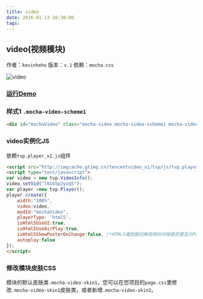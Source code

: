 ```yaml
---
title: video
date: 2016-01-13 16:30:00
tags:
---
```


## video(视频模块)
作者：`kevinhehe`
版本：`v.1`
依赖：`mocha.css`

![video](http://game.gtimg.cn/images/js/mocha/images/demo/video.png)

### [运行Demo](http://tgideas.github.io/mocha/demo/video/demo.html "video(视频模块)")

### 样式1 `.mocha-video-scheme1`
``` html
<div id="mochaVideo" class="mocha-video mocha-video-scheme1 mocha-video-skin1">
```

### video实例化JS
依赖`tvp.player_v2.js`组件
``` html
<script src="http://imgcache.gtimg.cn/tencentvideo_v1/tvp/js/tvp.player_v2.js" charset="utf-8"></script>
<script type="text/javascript">
var video = new tvp.VideoInfo();
video.setVid("l0165p3yzq5");
var player =new tvp.Player();
player.create({
    width:"100%",
    video:video,
    modId:"mochaVideo",
    playerType: 'html5',
    isHtml5UseUI:true,
    isHtml5UseAirPlay:true,
    isHtml5ShowPosterOnChange:false, /*HTML5播放器切换视频的时候是否要显示Poster*/
    autoplay:false 
});
</script>
```

### 修改模块皮肤CSS 
模块的默认皮肤类`.mocha-video-skin1`，您可以在您项目的`page.css`里修改`.mocha-video-skin1`皮肤类，或者新增`.mocha-video-skin2`。